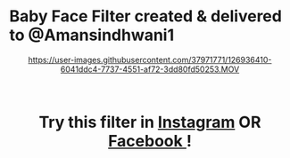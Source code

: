 # Baby Face Filter created &amp; delivered to  @Amansindhwani1 
<div align="center">


https://user-images.githubusercontent.com/37971771/126936410-6041ddc4-7737-4551-af72-3dd80fd50253.MOV

  
<br> 
  
# Try this filter in <a href="https://www.instagram.com/ar/414896336502410/"> Instagram</a>  OR <a href="https://www.facebook.com/fbcameraeffects/tryit/414896336502410/">Facebook </a> !

